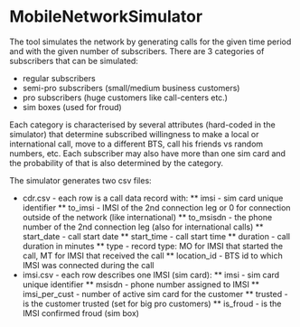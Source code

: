 # MobileNetworkSimulator

The tool simulates the network by generating calls for the given time period and with the given number of subscribers. There are 3 categories of subscribers that can be simulated:
* regular subscribers
* semi-pro subscribers (small/medium business customers)
* pro subscribers (huge customers like call-centers etc.)
* sim boxes (used for froud)


Each category is characterised by several attributes (hard-coded in the simulator) that determine subscribed willingness to make a local or international call, move to a different BTS, call his friends vs random numbers, etc. Each subscriber may also have more than one sim card and the probability of that is also determined by the category.

The simulator generates two csv files:
* cdr.csv - each row is a call data record with:
** imsi - sim card unique identifier
** to_imsi - IMSI of the 2nd connection leg or 0 for connection outside of the network (like international)
** to_msisdn - the phone number of the 2nd connection leg (also for international calls)
** start_date - call start date
** start_time - call start time
** duration - call duration in minutes
** type - record type: MO for IMSI that started the call, MT for IMSI that received the call
** location_id - BTS id to which IMSI was connected during the call
* imsi.csv - each row describes one IMSI (sim card):
** imsi - sim card unique identifier
** msisdn - phone number assigned to IMSI
** imsi_per_cust - number of active sim card for the customer
** trusted - is the customer trusted (set for big pro customers)
** is_froud - is the IMSI confirmed froud (sim box)
